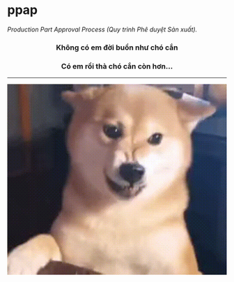 # ppap

_Production Part Approval Process (Quy trình Phê duyệt Sản xuất)._

<div align="center">

### Không có em đời buồn như chó cắn 

### Có em rồi thà chó cắn còn hơn...

---

![Gogogo](https://raw.githubusercontent.com/LibertyTechnologyTeam/ppap/refs/heads/main/.github/assets/gogogo.gif)

</div>
